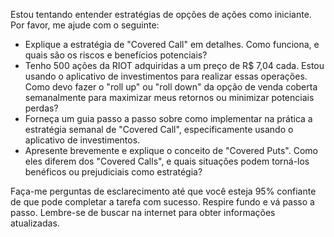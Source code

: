  
Estou tentando entender estratégias de opções de ações como iniciante. Por favor, me ajude com o seguinte:

- Explique a estratégia de "Covered Call" em detalhes. Como funciona, e quais são os riscos e benefícios potenciais?
- Tenho 500 ações da RIOT adquiridas a um preço de R$ 7,04 cada. Estou usando o aplicativo de investimentos para realizar essas operações. Como devo fazer o "roll up" ou "roll down" da opção de venda coberta semanalmente para maximizar meus retornos ou minimizar potenciais perdas?
- Forneça um guia passo a passo sobre como implementar na prática a estratégia semanal de "Covered Call", especificamente usando o aplicativo de investimentos.
- Apresente brevemente e explique o conceito de "Covered Puts". Como eles diferem dos "Covered Calls", e quais situações podem torná-los benéficos ou prejudiciais como estratégia?

Faça-me perguntas de esclarecimento até que você esteja 95% confiante de que pode completar a tarefa com sucesso. Respire fundo e vá passo a passo. Lembre-se de buscar na internet para obter informações atualizadas.
```